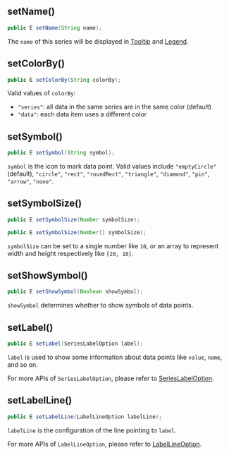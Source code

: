 ## setName()

```java
public E setName(String name);
```

The `name` of this series will be displayed in [Tooltip](component-apis/tooltip) and [Legend](component-apis/legend).

## setColorBy()

```java
public E setColorBy(String colorBy);
```

Valid values of `colorBy`:
- `"series"`: all data in the same series are in the same color (default)
- `"data"`: each data item uses a different color

## setSymbol()

```java
public E setSymbol(String symbol);
```

`symbol` is the icon to mark data point. Valid values include `"emptyCircle"` (default), `"circle"`, `"rect"`, `"roundRect"`, `"triangle"`, `"diamond"`, `"pin"`, `"arrow"`, `"none"`.

## setSymbolSize()

```java
public E setSymbolSize(Number symbolSize);

public E setSymbolSize(Number[] symbolSize);
```

`symbolSize` can be set to a single number like `10`, or an array to represent width and height respectively like `[20, 10]`.

## setShowSymbol()

```java
public E setShowSymbol(Boolean showSymbol);
```

`showSymbol` determines whether to show symbols of data points.

## setLabel()

```java
public E setLabel(SeriesLabelOption label);
```

`label` is used to show some information about data points like `value`, `name`, and so on.

For more APIs of `SeriesLabelOption`, please refer to [SeriesLabelOption](component-apis/series-label-option).

## setLabelLine()

```java
public E setLabelLine(LabelLineOption labelLine);
```

`labelLine` is the configuration of the line pointing to `label`.

For more APIs of `LabelLineOption`, please refer to [LabelLineOption](component-apis/label-line-option).
